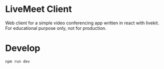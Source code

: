 # LiveMeet Client

Web client for a simple video conferencing app written in react with livekit. For educational purpose only, not for production.

# Develop

```bash
npm run dev
```
